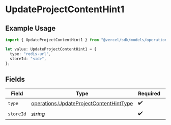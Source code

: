 # UpdateProjectContentHint1

## Example Usage

```typescript
import { UpdateProjectContentHint1 } from "@vercel/sdk/models/operations/updateproject.js";

let value: UpdateProjectContentHint1 = {
  type: "redis-url",
  storeId: "<id>",
};
```

## Fields

| Field                                                                                              | Type                                                                                               | Required                                                                                           | Description                                                                                        |
| -------------------------------------------------------------------------------------------------- | -------------------------------------------------------------------------------------------------- | -------------------------------------------------------------------------------------------------- | -------------------------------------------------------------------------------------------------- |
| `type`                                                                                             | [operations.UpdateProjectContentHintType](../../models/operations/updateprojectcontenthinttype.md) | :heavy_check_mark:                                                                                 | N/A                                                                                                |
| `storeId`                                                                                          | *string*                                                                                           | :heavy_check_mark:                                                                                 | N/A                                                                                                |